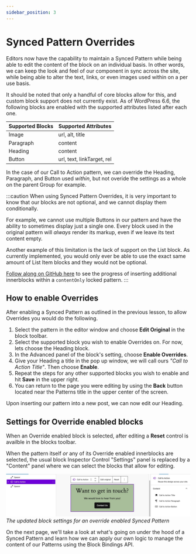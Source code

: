 ```yaml
---
sidebar_position: 3
---
```


# Synced Pattern Overrides

Editors now have the capability to maintain a Synced Pattern while being able to edit the content of the block on an individual basis.  In other words, we can keep the look and feel of our component in sync across the site, while being able to alter the text, links, or even images used within on a per use basis.

It should be noted that only a handful of core blocks allow for this, and custom block support does not currently exist. As of WordPress 6.6, the following blocks are enabled with the supported attributes listed after each one.

| Supported Blocks | Supported Attributes |
| ---------------- | ---------------------|
| Image            | url, alt, title      |
| Paragraph        | content              |
| Heading	       | content              |
| Button           | url, text, linkTarget, rel |

In the case of our Call to Action pattern, we can override the Heading, Paragraph, and Button used *within*, but not overide the settings as a whole on the parent Group for example.

:::caution
When using Synced Pattern Overrides, it is very important to know that our blocks are not optional, and we cannot display them conditionally.

For example, we cannot use multiple Buttons in our pattern and have the ability to sometimes display just a single one.  Every block used in the original pattern will *always* render its markup, even if we leave its text content empty.

Another example of this limitation is the lack of support on the List block.  As currently implemented, you would only ever be able to use the exact same amount of List Item blocks and they would not be optional.

[Follow along on GitHub here](https://github.com/WordPress/gutenberg/issues/52018) to see the progress of inserting additional innerblocks within a `contentOnly` locked pattern.
:::

## How to enable Overrides

After enabling a Synced Pattern as outlined in the previous lesson, to allow Overrides you would do the following.

1. Select the pattern in the editor window and choose **Edit Original** in the block toolbar.
2. Select the supported block you wish to enable Overrides on.  For now, lets choose the Heading block.
3. In the Advanced panel of the block's setting, choose **Enable Overrides**.
4. Give your Heading a title in the pop up window, we will call ours *"Call to Action Title"*. Then choose **Enable**.
5. Repeat the steps for any other supported blocks you wish to enable and hit **Save** in the upper right.
6. You can return to the page you were editing by using the **Back** button located near the Patterns title in the upper center of the screen.

Upon inserting our pattern into a new post, we can now edit our Heading.

## Settings for Override enabled blocks

When an Override enabled block is selected, after editing a **Reset** control is availble in the blocks toolbar.

When the pattern itself *or* any of its Override enabled innerblocks are selected, the usual block Inspector Control "Settings" panel is replaced by a "Content" panel where we can select the blocks that allow for editing.

![The updated block settings for an override enabled Synced Pattern](../../static/img/block-pattern-synced-override-enabled.jpg)
<br/>
*The updated block settings for an override enabled Synced Pattern*

On the next page, we'll take a look at what's going on under the hood of a Synced Pattern and learn how we can apply our own logic to manage the content of our Patterns using the Block Bindings API.
